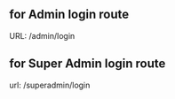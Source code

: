  
## for Admin login route
URL: /admin/login

## for Super Admin login route
url: /superadmin/login

